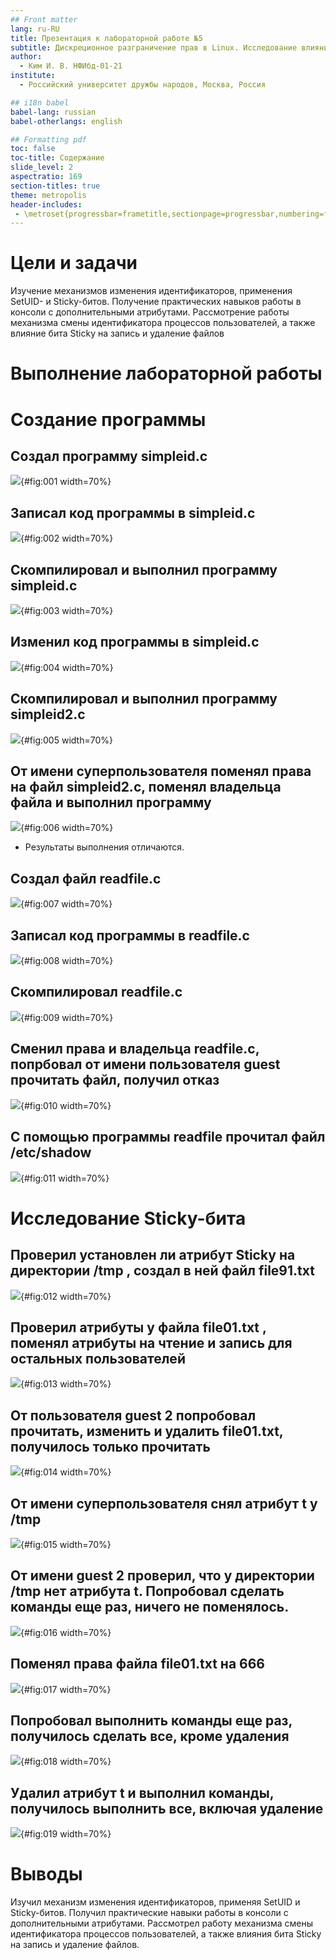 ```yaml
---
## Front matter
lang: ru-RU
title: Презентация к лабораторной работе №5 
subtitle: Дискреционное разграничение прав в Linux. Исследование влияния дополнительных атрибутов
author:
  - Ким И. В. НФИбд-01-21
institute:
  - Российский университет дружбы народов, Москва, Россия

## i18n babel
babel-lang: russian
babel-otherlangs: english

## Formatting pdf
toc: false
toc-title: Содержание
slide_level: 2
aspectratio: 169
section-titles: true
theme: metropolis
header-includes:
 - \metroset{progressbar=frametitle,sectionpage=progressbar,numbering=fraction}
---
```



# Цели и задачи

Изучение механизмов изменения идентификаторов, применения
SetUID- и Sticky-битов. Получение практических навыков работы в консоли с дополнительными атрибутами. Рассмотрение работы механизма
смены идентификатора процессов пользователей, а также влияние бита
Sticky на запись и удаление файлов

# Выполнение лабораторной работы

# Создание программы

## Создал программу simpleid.c 

![](image/1.png){#fig:001 width=70%}

## Записал код программы в simpleid.c 

![](image/2.png){#fig:002 width=70%}

## Скомпилировал и выполнил программу simpleid.c 

![](image/3.png){#fig:003 width=70%}

## Изменил код программы в simpleid.c 

![](image/4.png){#fig:004 width=70%}

## Скомпилировал и выполнил программу simpleid2.c 

![](image/5.png){#fig:005 width=70%}

## От имени суперпользователя поменял права на файл simpleid2.c, поменял владельца файла и выполнил программу 

![](image/6.png){#fig:006 width=70%}

 - Результаты выполнения отличаются.

## Создал файл readfile.c 

![](image/7.png){#fig:007 width=70%}
 
## Записал код программы в readfile.c 

![](image/8.png){#fig:008 width=70%}

## Скомпилировал readfile.c 

![](image/9.png){#fig:009 width=70%}

## Сменил права и владельца readfile.c, попрбовал от имени пользователя guest прочитать файл, получил отказ 

![](image/10.png){#fig:010 width=70%}

## С помощью программы readfile прочитал файл /etc/shadow 

![](image/11.png){#fig:011 width=70%}

# Исследование Sticky-бита

## Проверил установлен ли атрибут Sticky на директории /tmp , создал в ней файл file91.txt

![](image/12.png){#fig:012 width=70%}

## Проверил атрибуты у файла file01.txt , поменял атрибуты на чтение и запись для остальных пользователей 

![](image/13.png){#fig:013 width=70%}

## От пользователя guest 2 попробовал прочитать, изменить и удалить file01.txt, получилось только прочитать   

![](image/14.png){#fig:014 width=70%}

## От имени суперпользователя снял атрибут t у /tmp 

![](image/15.png){#fig:015 width=70%}

## От имени guest 2 проверил, что у директории /tmp нет атрибута t. Попробовал сделать команды еще раз, ничего не поменялось. 

![](image/16.png){#fig:016 width=70%}

## Поменял права файла file01.txt на 666 

![](image/17.png){#fig:017 width=70%}

## Попробовал выполнить команды еще раз, получилось сделать все, кроме удаления

![](image/18.png){#fig:018 width=70%}

## Удалил атрибут t и выполнил команды, получилось выполнить все, включая удаление 

![](image/19.png){#fig:019 width=70%}

# Выводы

Изучил механизм изменения идентификаторов, применяя SetUID и Sticky-битов. Получил практические навыки работы в консоли с дополнительными атрибутами. Рассмотрел работу механизма смены идентификатора процессов пользователей, а также влияния бита Sticky на запись и удаление файлов.


